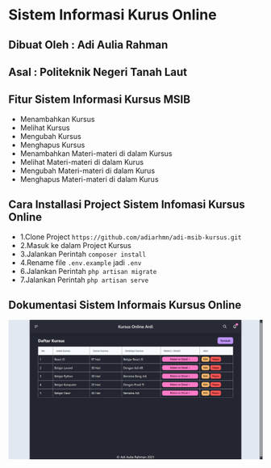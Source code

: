 # Sistem Informasi Kurus Online
## Dibuat Oleh  : Adi Aulia Rahman
## Asal         : Politeknik Negeri Tanah Laut

## Fitur Sistem Informasi Kursus MSIB
- Menambahkan Kursus
- Melihat Kursus
- Mengubah Kursus
- Menghapus Kursus
- Menambahkan Materi-materi di dalam Kursus
- Melihat Materi-materi di dalam Kurus
- Mengubah Materi-materi di dalam Kurus
- Menghapus Materi-materi di dalam Kurus


## Cara Installasi Project Sistem Infomasi Kursus Online
- 1.Clone Project `https://github.com/adiarhmn/adi-msib-kursus.git`
- 2.Masuk ke dalam Project Kursus
- 3.Jalankan Perintah ``composer install``
- 4.Rename file `.env.example` jadi `.env`
- 6.Jalankan Perintah ``php artisan migrate``
- 7.Jalankan Perintah `php artisan serve`


## Dokumentasi Sistem Informais Kursus Online

![My Image](public/kursus_page.png)